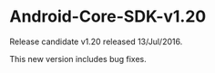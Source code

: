# Android-Core-SDK-v1.20

Release candidate v1.20 released 13/Jul/2016.

This new version includes bug fixes.
